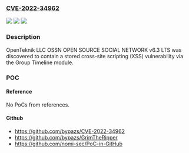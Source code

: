 ### [CVE-2022-34962](https://cve.mitre.org/cgi-bin/cvename.cgi?name=CVE-2022-34962)
![](https://img.shields.io/static/v1?label=Product&message=n%2Fa&color=blue)
![](https://img.shields.io/static/v1?label=Version&message=n%2Fa&color=blue)
![](https://img.shields.io/static/v1?label=Vulnerability&message=n%2Fa&color=brighgreen)

### Description

OpenTeknik LLC OSSN OPEN SOURCE SOCIAL NETWORK v6.3 LTS was discovered to contain a stored cross-site scripting (XSS) vulnerability via the Group Timeline module.

### POC

#### Reference
No PoCs from references.

#### Github
- https://github.com/bypazs/CVE-2022-34962
- https://github.com/bypazs/GrimTheRipper
- https://github.com/nomi-sec/PoC-in-GitHub

